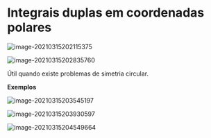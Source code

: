 # Integrais duplas em coordenadas polares

![image-20210315202115375](../attachments/image-20210315202115375.png)

![image-20210315202835760](../attachments/image-20210315202835760.png)

Útil quando existe problemas de simetria circular.

**Exemplos**

![image-20210315203545197](../attachments/image-20210315203545197.png)

![image-20210315203930597](../attachments/image-20210315203930597.png)

![image-20210315204549664](../attachments/image-20210315204549664.png)